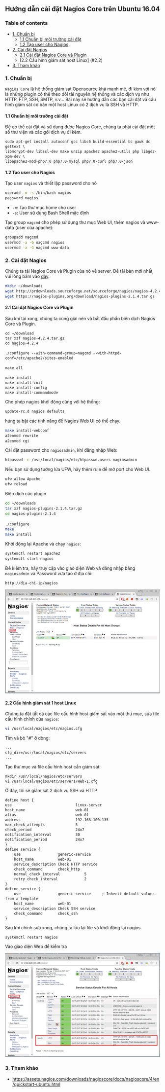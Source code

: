 ## Hướng dẫn cài đặt Nagios Core trên Ubuntu 16.04

### Table of contents

- [ 1. Chuẩn bị ](#1)
    -   [1.1 Chuẩn bị môi trường cài đặt](#1.1)
    -   [1.2 Tạo user cho Nagios](#1.2)
- [ 2. Cài đặt Nagios ](#2)
    - [2.1 Cài đặt Nagios Core và Plugin](#2.1)
    - [2.2 Cấu hình giám sát host Linux] (#2.2)
- [3. Tham khảo](#3)

<a name="1"></a>
### 1. Chuẩn bị

`Nagios Core` là hệ thống giám sát Opensource khá mạnh mẽ, đi kèm với nó là những plugin có thể theo dõi tài nguyên hệ thống và các dịch vụ như HTTP, FTP, SSH, SMTP, v.v... Bài này sẽ hướng dẫn các bạn cài đặt và cấu hình giám sát cơ bản một host Linux có 2 dịch vụ là SSH và HTTP. 

<a name="1.1"></a>
#### 1.1 Chuẩn bị môi trường cài đặt

Để có thể cài đặt và sử dụng được Nagios Core, chúng ta phải cài đặt một số thư viện và các gói dịch vụ đi kèm.

```
sudo apt-get install autoconf gcc libc6 build-essential bc gawk dc gettext \
libmcrypt-dev libssl-dev make unzip apache2 apache2-utils php libgd2-xpm-dev \
libapache2-mod-php7.0 php7.0-mysql php7.0-curl php7.0-json
```

<a name="1.2"></a>
#### 1.2 Tạo user cho Nagios

Tạo user `nagios` và thiết lập password cho nó

```sh
useradd -m -s /bin/bash nagios
password nagios
```

- `-m`: Tạo thư mục home cho user
- `-s`: User sử dụng Bash Shell mặc định

Tạo group `nagcmd` cho phép sử dụng thư mục Web UI, thêm nagios và www-data (user của apache):

```sh
groupadd nagcmd
usermod -a -G nagcmd nagios
usermod -a -G nagcmd www-data
```

<a name="2"></a>
### 2. Cài đặt Nagios

Chúng ta tải Nagios Core và Plugin của nó về server. Để tải bản mới nhất, vui lòng bấm vào [đây](https://www.nagios.org/download/).

```sh
mkdir ~/downloads
wget http://prdownloads.sourceforge.net/sourceforge/nagios/nagios-4.2.4.tar.gz
wget https://nagios-plugins.org/download/nagios-plugins-2.1.4.tar.gz
```

<a name="2.1"></a>
#### 2.1 Cài đặt Nagios Core và Plugin

Sau khi tải xong, chúng ta cùng giải nén và bắt đầu phần biên dịch Nagios Core và Plugin.

```
cd ~/download
tar xzf nagios-4.2.4.tar.gz
cd nagios-4.2.4

./configure --with-command-group=nagcmd --with-httpd-conf=/etc/apache2/sites-enabled

make all

make install
make install-init
make install-config
make install-commandmode
```

Cho phép nagios khởi động cùng với hệ thống:

```sh
update-rc.d nagios defaults
```

húng ta bật các tính năng để Nagios Web UI có thể chạy.

```sh
make install-webconf
a2enmod rewrite
a2enmod cgi
```

Cài đặt password cho `nagiosadmin`, khi đăng nhập Web:

```sh
htpasswd -c /usr/local/nagios/etc/htpasswd.users nagiosadmin
```

Nếu bạn sử dụng tường lửa UFW, hãy thêm rule để mở port cho Web UI.

```sh
ufw allow Apache
ufw reload
```

Biên dịch các plugin

```sh
cd ~/downloads
tar xzf nagios-plugins-2.1.4.tar.gz
cd nagios-plugins-2.1.4

./configure
make
make install
```

Khởi động lại Apache và chạy `nagios`:

```sh
systemctl restart apache2
systemctl start nagios
```

Để kiểm tra, hãy truy cập vào giao diện Web và đăng nhập bằng `nagiosadmin` và Password vừa tạo ở địa chỉ:

```
http://địa-chỉ-ip/nagios
```

<img src="images/nagios1.png" />

<a name="2.2"></a>
#### 2.2 Cấu hình giám sát 1 host Linux

Chúng ta đặt tất cả các file cấu hình host giám sát vào một thư mục, sửa file cấu hình chính của `nagios`:

```sh
vi /usr/local/nagios/etc/nagios.cfg
```

Tìm và bỏ "#" ở dòng:

```
...
cfg_dir=/usr/local/nagios/etc/servers
...
```

Tạo thư mục và file cấu hình host cần giám sát:

```
mkdir /usr/local/nagios/etc/servers
vi /usr/local/nagios/etc/servers/Web-1.cfg
```

Ở đây, tôi sẽ giám sát 2 dịch vụ SSH và HTTP

```
define host {
use                             linux-server
host_name                       web-01		
alias                           web-01	
address                         192.168.100.135
max_check_attempts              5
check_period                    24x7
notification_interval           30
notification_period             24x7
}
define service {
    use                 generic-service
    host_name           web-01
    service_description Check HTTP service
    check_command       check_http
    normal_check_interval           5 
    retry_check_interval            2
}
define service {
    use                 generic-service     ; Inherit default values from a template
    host_name           web-01
    service_description Check SSH service
    check_command       check_ssh
}
```

Sau khi chỉnh sửa xong, chúng ta lưu lại file và khởi động lại nagios.

```
systemctl restart nagios
```

Vào giao diện Web để kiểm tra

<img src="images/nagios2.png" />

<a name="3"></a>
### 3. Tham khảo

- https://assets.nagios.com/downloads/nagioscore/docs/nagioscore/4/en/quickstart-ubuntu.html
